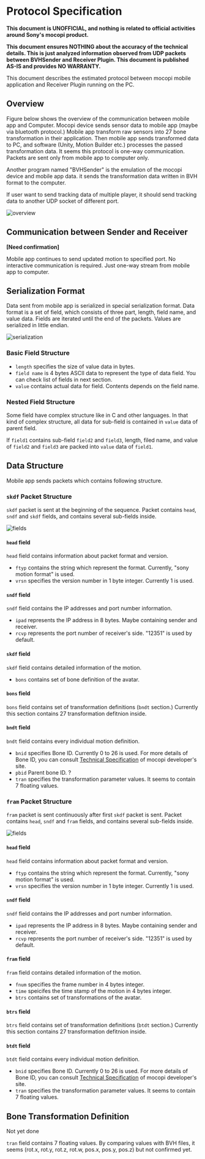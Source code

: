 # Protocol Specification
**This document is UNOFFICIAL, and nothing is related to official activities around Sony's mocopi product.**

**This document ensures NOTHING about the accuracy of the technical details. This is just analyzed information observed from UDP packets between BVHSender and Receiver Plugin. This document is published AS-IS and provides NO WARRANTY.**

This document describes the estimated protocol between mocopi mobile application and Receiver Plugin running on the PC.


## Overview
Figure below shows the overview of the communication between mobile app and Computer.
Mocopi device sends sensor data to mobile app (maybe via bluetooth protocol.)
Mobile app transform raw sensors into 27 bone transformation in their application.
Then mobile app sends transformed data to PC, and software (Unity, Motion Builder etc.) processes the passed transformation data.
It seems this protocol is one-way communication. Packets are sent only from mobile app to computer only.

Another program named "BVHSender" is the emulation of the mocopi device and mobile app data.
it sends the transformation data written in BVH format to the computer.

If user want to send tracking data of multiple player, it should send tracking data to another UDP socket of different port.

![overview](overview.png)


## Communication between Sender and Receiver
**[Need confirmation]**

Mobile app continues to send updated motion to specified port. No interactive communication is required. Just one-way stream from mobile app to computer.

## Serialization Format
Data sent from mobile app is serialized in special serialization format.
Data format is a set of field, which consists of three part, length, field name, and value data.
Fields are iterated until the end of the packets.
Values are serialized in little endian.

![serialization](serialization-format.png)
### Basic Field Structure
- `length` specifies the size of value data in bytes.
- `field name` is 4 bytes ASCII data to represent the type of data field.
  You can check list of fields in next section.
- `value` contains actual data for field. Contents depends on the field name.

### Nested Field Structure
Some field have complex structure like in C and other languages. In that kind of complex structure, all data for sub-field is contained in `value` data of parent field.

If `field1` contains sub-field `field2` and `field3`, length, filed name, and value of `field2` and `field3` are packed into `value` data of `field1`.

## Data Structure
Mobile app sends packets which contains following structure.

### `skdf` Packet Structure
`skdf` packet is sent at the beginning of the sequence.
Packet contains `head`, `sndf` and `skdf` fields, and contains several sub-fields inside.

![fields](skdf-structure.png)

#### `head` field
`head` field contains information about packet format and version.
- `ftyp` contains the string which represent the format. Currently, "sony motion format" is used.
- `vrsn` specifies the version number in 1 byte integer. Currently 1 is used.

#### `sndf` field
`sndf` field contains the IP addresses and port number information.
- `ipad` represents the IP address in 8 bytes. Maybe containing sender and receiver.
- `rcvp` represents the port number of receiver's side. "12351" is used by default.

#### `skdf` field
`skdf` field contains detailed information of the motion.
- `bons` contains set of bone definition of the avatar.

#### `bons` field
`bons` field contains set of transformation definitions (`bndt` section.) Currently this section contains 27 transformation defitnion inside.

#### `bndt` field
`bndt` field contains every individual motion definition.
- `bnid` specifies Bone ID. Currently 0 to 26 is used.
  For more details of Bone ID, you can consult [Technical Specification](https://www.sony.net/Products/mocopi-dev/jp/documents/Home/TechSpec.html) of mocopi developer's site.
- `pbid` Parent bone ID. ?
- `tran` specifies the transformation parameter values. It seems to contain 7 floating values. 

### `fram` Packet Structure
`fram` packet is sent continuously after first `skdf` packet is sent.
Packet contains `head`, `sndf` and `fram` fields, and contains several sub-fields inside.

![fields](fram-structure.png)
#### `head` field
`head` field contains information about packet format and version.
- `ftyp` contains the string which represent the format. Currently, "sony motion format" is used.
- `vrsn` specifies the version number in 1 byte integer. Currently 1 is used.

#### `sndf` field
`sndf` field contains the IP addresses and port number information.
- `ipad` represents the IP address in 8 bytes. Maybe containing sender and receiver.
- `rcvp` represents the port number of receiver's side. "12351" is used by default.

#### `fram` field
`fram` field contains detailed information of the motion.
- `fnum` specifies the frame number in 4 bytes integer.
- `time` speicifes the time stamp of the motion in 4 bytes integer.
- `btrs` contains set of transformations of the avatar.

#### `btrs` field
`btrs` field contains set of transformation definitions (`btdt` section.) Currently this section contains 27 transformation defitnion inside.

#### `btdt` field
`btdt` field contains every individual motion definition.
- `bnid` specifies Bone ID. Currently 0 to 26 is used.
  For more details of Bone ID, you can consult [Technical Specification](https://www.sony.net/Products/mocopi-dev/jp/documents/Home/TechSpec.html) of mocopi developer's site.
- `tran` specifies the transformation parameter values. It seems to contain 7 floating values. 

## Bone Transformation Definition
Not yet done

`tran` field contains 7 floating values.
By comparing values with BVH files, it seems (rot.x, rot.y, rot.z, rot.w, pos.x, pos.y, pos.z)
but not confirmed yet.